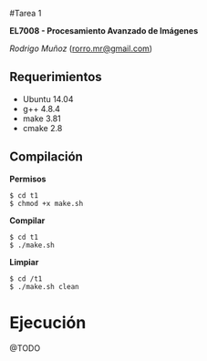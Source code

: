 #Tarea 1

**EL7008 - Procesamiento Avanzado de Imágenes**

*Rodrigo Muñoz* (rorro.mr@gmail.com)


## Requerimientos

* Ubuntu 14.04
* g++ 4.8.4
* make 3.81
* cmake 2.8


## Compilación

**Permisos**
```
$ cd t1
$ chmod +x make.sh
```

**Compilar**
```
$ cd t1
$ ./make.sh
```

**Limpiar**
```
$ cd /t1
$ ./make.sh clean
```

Ejecución
=========

@TODO